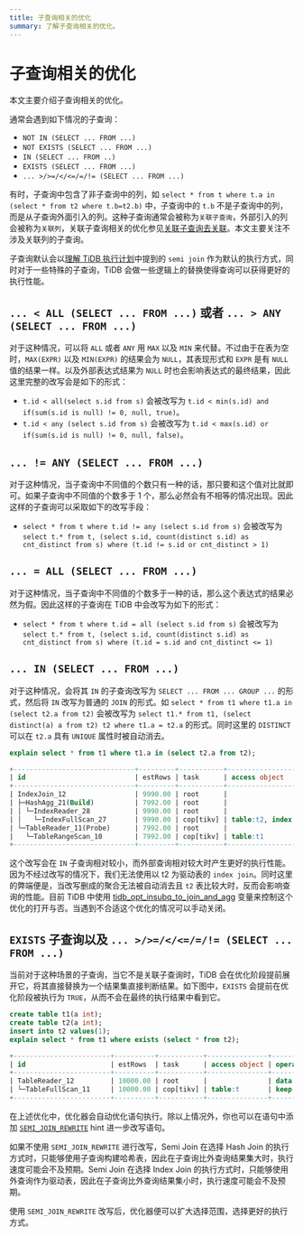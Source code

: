 ```yaml
---
title: 子查询相关的优化
summary: 了解子查询相关的优化。
---
```


# 子查询相关的优化

本文主要介绍子查询相关的优化。

通常会遇到如下情况的子查询：

- `NOT IN (SELECT ... FROM ...)`
- `NOT EXISTS (SELECT ... FROM ...)`
- `IN (SELECT ... FROM ..)`
- `EXISTS (SELECT ... FROM ...)`
- `... >/>=/</<=/=/!= (SELECT ... FROM ...)`

有时，子查询中包含了非子查询中的列，如 `select * from t where t.a in (select * from t2 where t.b=t2.b)` 中，子查询中的 `t.b` 不是子查询中的列，而是从子查询外面引入的列。这种子查询通常会被称为`关联子查询`，外部引入的列会被称为`关联列`，关联子查询相关的优化参见[关联子查询去关联](/correlated-subquery-optimization.md)。本文主要关注不涉及关联列的子查询。

子查询默认会以[理解 TiDB 执行计划](/explain-overview.md)中提到的 `semi join` 作为默认的执行方式，同时对于一些特殊的子查询，TiDB 会做一些逻辑上的替换使得查询可以获得更好的执行性能。

## `... < ALL (SELECT ... FROM ...)` 或者 `... > ANY (SELECT ... FROM ...)`

对于这种情况，可以将 `ALL` 或者 `ANY` 用 `MAX` 以及 `MIN` 来代替。不过由于在表为空时，`MAX(EXPR)` 以及 `MIN(EXPR)` 的结果会为 `NULL`，其表现形式和 `EXPR` 是有 `NULL` 值的结果一样。以及外部表达式结果为 `NULL` 时也会影响表达式的最终结果，因此这里完整的改写会是如下的形式：

- `t.id < all(select s.id from s)` 会被改写为 `t.id < min(s.id) and if(sum(s.id is null) != 0, null, true)`。
- `t.id < any (select s.id from s)` 会被改写为 `t.id < max(s.id) or if(sum(s.id is null) != 0, null, false)`。

## `... != ANY (SELECT ... FROM ...)`

对于这种情况，当子查询中不同值的个数只有一种的话，那只要和这个值对比就即可。如果子查询中不同值的个数多于 1 个，那么必然会有不相等的情况出现。因此这样的子查询可以采取如下的改写手段：

- `select * from t where t.id != any (select s.id from s)` 会被改写为 `select t.* from t, (select s.id, count(distinct s.id) as cnt_distinct from s) where (t.id != s.id or cnt_distinct > 1)`

## `... = ALL (SELECT ... FROM ...)`

对于这种情况，当子查询中不同值的个数多于一种的话，那么这个表达式的结果必然为假。因此这样的子查询在 TiDB 中会改写为如下的形式：

- `select * from t where t.id = all (select s.id from s)` 会被改写为 `select t.* from t, (select s.id, count(distinct s.id) as cnt_distinct from s) where (t.id = s.id and cnt_distinct <= 1)`

## `... IN (SELECT ... FROM ...)`

对于这种情况，会将其 `IN` 的子查询改写为 `SELECT ... FROM ... GROUP ...` 的形式，然后将 `IN` 改写为普通的 `JOIN` 的形式。如 `select * from t1 where t1.a in (select t2.a from t2)` 会被改写为 `select t1.* from t1, (select distinct(a) a from t2) t2 where t1.a = t2.a` 的形式。同时这里的 `DISTINCT` 可以在 `t2.a` 具有 `UNIQUE` 属性时被自动消去。


```sql
explain select * from t1 where t1.a in (select t2.a from t2);
```

```sql
+------------------------------+---------+-----------+------------------------+----------------------------------------------------------------------------+
| id                           | estRows | task      | access object          | operator info                                                              |
+------------------------------+---------+-----------+------------------------+----------------------------------------------------------------------------+
| IndexJoin_12                 | 9990.00 | root      |                        | inner join, inner:TableReader_11, outer key:test.t2.a, inner key:test.t1.a |
| ├─HashAgg_21(Build)          | 7992.00 | root      |                        | group by:test.t2.a, funcs:firstrow(test.t2.a)->test.t2.a                   |
| │ └─IndexReader_28           | 9990.00 | root      |                        | index:IndexFullScan_27                                                     |
| │   └─IndexFullScan_27       | 9990.00 | cop[tikv] | table:t2, index:idx(a) | keep order:false, stats:pseudo                                             |
| └─TableReader_11(Probe)      | 7992.00 | root      |                        | data:TableRangeScan_10                                                     |
|   └─TableRangeScan_10        | 7992.00 | cop[tikv] | table:t1               | range: decided by [test.t2.a], keep order:false, stats:pseudo              |
+------------------------------+---------+-----------+------------------------+----------------------------------------------------------------------------+
```

这个改写会在 `IN` 子查询相对较小，而外部查询相对较大时产生更好的执行性能。因为不经过改写的情况下，我们无法使用以 t2 为驱动表的 `index join`。同时这里的弊端便是，当改写删成的聚合无法被自动消去且 `t2` 表比较大时，反而会影响查询的性能。目前 TiDB 中使用 [tidb\_opt\_insubq\_to\_join\_and\_agg](/system-variables.md#tidb_opt_insubq_to_join_and_agg) 变量来控制这个优化的打开与否。当遇到不合适这个优化的情况可以手动关闭。

## `EXISTS` 子查询以及 `... >/>=/</<=/=/!= (SELECT ... FROM ...)`

当前对于这种场景的子查询，当它不是关联子查询时，TiDB 会在优化阶段提前展开它，将其直接替换为一个结果集直接判断结果。如下图中，`EXISTS` 会提前在优化阶段被执行为 `TRUE`，从而不会在最终的执行结果中看到它。


```sql
create table t1(a int);
create table t2(a int);
insert into t2 values(1);
explain select * from t1 where exists (select * from t2);
```

```sql
+------------------------+----------+-----------+---------------+--------------------------------+
| id                     | estRows  | task      | access object | operator info                  |
+------------------------+----------+-----------+---------------+--------------------------------+
| TableReader_12         | 10000.00 | root      |               | data:TableFullScan_11          |
| └─TableFullScan_11     | 10000.00 | cop[tikv] | table:t       | keep order:false, stats:pseudo |
+------------------------+----------+-----------+---------------+--------------------------------+
```

在上述优化中，优化器会自动优化语句执行。除以上情况外，你也可以在语句中添加 [`SEMI_JOIN_REWRITE`](/optimizer-hints.md#semi_join_rewrite) hint 进一步改写语句。

如果不使用 `SEMI_JOIN_REWRITE` 进行改写，Semi Join 在选择 Hash Join 的执行方式时，只能够使用子查询构建哈希表，因此在子查询比外查询结果集大时，执行速度可能会不及预期。Semi Join 在选择 Index Join 的执行方式时，只能够使用外查询作为驱动表，因此在子查询比外查询结果集小时，执行速度可能会不及预期。

使用 `SEMI_JOIN_REWRITE` 改写后，优化器便可以扩大选择范围，选择更好的执行方式。
